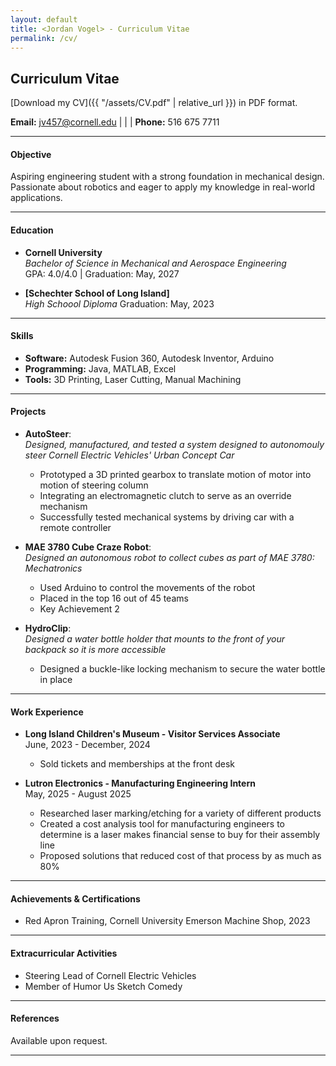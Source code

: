 ```yaml
---
layout: default
title: <Jordan Vogel> - Curriculum Vitae
permalink: /cv/
---
```

## Curriculum Vitae

[Download my CV]({{ "/assets/CV.pdf" | relative_url }}) in PDF format.


**Email:** [jv457@cornell.edu](mailto:jv457@cornell.edu) | | | **Phone:** 516 675 7711

---

#### Objective
Aspiring engineering student with a strong foundation in mechanical design. Passionate about robotics and eager to apply my knowledge in real-world applications.

---

#### Education
- **Cornell University**  
  *Bachelor of Science in Mechanical and Aerospace Engineering*  
  GPA: 4.0/4.0 | Graduation: May, 2027

- **[Schechter School of Long Island]**  
  *High Schoool Diploma*
  Graduation: May, 2023

---

#### Skills
- **Software:** Autodesk Fusion 360, Autodesk Inventor, Arduino
- **Programming:** Java, MATLAB, Excel 
- **Tools:** 3D Printing, Laser Cutting, Manual Machining

---

#### Projects
- **AutoSteer**:  
  *Designed, manufactured, and tested a system designed to autonomouly steer Cornell Electric Vehicles' Urban Concept Car*  
  - Prototyped a 3D printed gearbox to translate motion of motor into motion of steering column
  - Integrating an electromagnetic clutch to serve as an override mechanism
  - Successfully tested mechanical systems by driving car with a remote controller

- **MAE 3780 Cube Craze Robot**:  
  *Designed an autonomous robot to collect cubes as part of MAE 3780: Mechatronics*  
  - Used Arduino to control the movements of the robot
  - Placed in the top 16 out of 45 teams
  - Key Achievement 2  

- **HydroClip**:  
  *Designed a water bottle holder that mounts to the front of your backpack so it is more accessible*  
  - Designed a buckle-like locking mechanism to secure the water bottle in place 

---

#### Work Experience
- **Long Island Children's Museum - Visitor Services Associate**  
  June, 2023 - December, 2024
  - Sold tickets and memberships at the front desk

- **Lutron Electronics - Manufacturing Engineering Intern**  
  May, 2025 - August 2025
  - Researched laser marking/etching for a variety of different products
  - Created a cost analysis tool for manufacturing engineers to determine is a laser makes financial sense to buy for their assembly line
  - Proposed solutions that reduced cost of that process by as much as 80%

---

#### Achievements & Certifications
- Red Apron Training, Cornell University Emerson Machine Shop, 2023 

---

#### Extracurricular Activities
- Steering Lead of Cornell Electric Vehicles
- Member of Humor Us Sketch Comedy

---

#### References
Available upon request.

---
